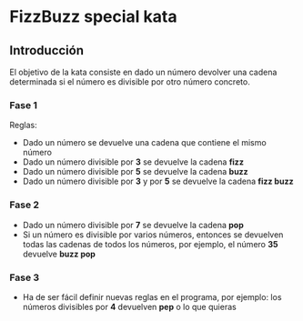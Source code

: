 # FizzBuzz special kata

## Introducción
El objetivo de la kata consiste en dado un número devolver una cadena determinada si el número es divisible por otro número concreto.

### Fase 1
Reglas:
- Dado un número se devuelve una cadena que contiene el mismo número
- Dado un número divisible por **3** se devuelve la cadena **fizz**
- Dado un número divisible por **5** se devuelve la cadena **buzz**
- Dado un número divisible por **3** y por **5** se devuelve la cadena **fizz buzz**

### Fase 2
- Dado un número divisible por **7** se devuelve la cadena **pop**
- Si un número es divisible por varios números, entonces se devuelven todas las cadenas de todos los números, por ejemplo, el número **35**
devuelve **buzz pop**

### Fase 3
- Ha de ser fácil definir nuevas reglas en el programa, por ejemplo: los números divisibles por **4** devuelven **pep** o lo que quieras


